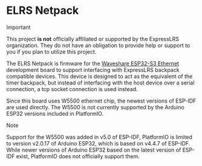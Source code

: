 # ELRS Netpack

> [!IMPORTANT]
> This project **is not** officially affiliated or supported by the ExpressLRS
> organization. They do not have an obligation to provide help or support to you
> if you plan to utilize this project.

The ELRS Netpack is firmware for the 
[Waveshare ESP32-S3 Ethernet](https://www.waveshare.com/esp32-s3-eth.htm)
development board to support interfacing with ExpressLRS backpack
compatible devices. This device is designed to act as the equivalent
of the timer backpack, but instead of interfacing with the host
device over a serial connection, a tcp socket connection is used
instead.

Since this board uses W5500 ethernet chip, the newest versions of ESP-IDF 
are used directly. The W5500 is not currently supported by the Arduino ESP32 
versions included in PlatformIO.

> [!NOTE]
> Support for the W5500 was added in v5.0 of ESP-IDF, PlatformIO is limited to
> version v2.0.17 of Arduino ESP32, which is based on v4.4.7 of ESP-IDF. While
> newer versions of Arduino ESP32 based on the latest version of ESP-IDF
> exist, PlatformIO does not officially support them.